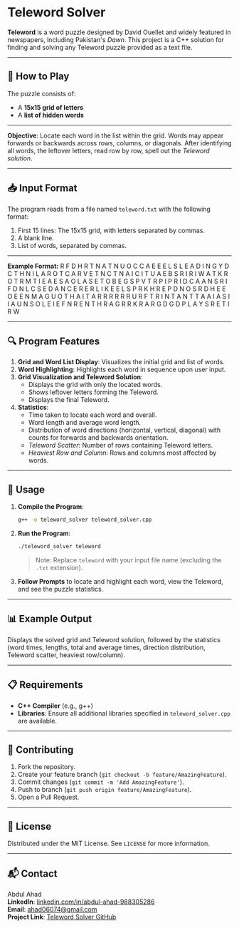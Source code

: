 # Teleword Solver

**Teleword** is a word puzzle designed by David Ouellet and widely featured in newspapers, including Pakistan's *Dawn*. This project is a C++ solution for finding and solving any Teleword puzzle provided as a text file.

---

## 🧩 How to Play

The puzzle consists of:
- A **15x15 grid of letters**
- A **list of hidden words**

---

**Objective**: Locate each word in the list within the grid. Words may appear forwards or backwards across rows, columns, or diagonals. After identifying all words, the leftover letters, read row by row, spell out the *Teleword solution*.

---

## 📥 Input Format

The program reads from a file named `teleword.txt` with the following format:
1. First 15 lines: The 15x15 grid, with letters separated by commas.
2. A blank line.
3. List of words, separated by commas.

---

**Example Format:**
            R F D H R T N A T N U O C C A
            E E E L S L E A D I N G Y D C
            T H N I L A R O T C A R V E T
            N C T N A I C I T U A E B S R
            I R I W A T K R O T R M T I E
            A E S A O L A S E T O B E G S
            P V T R P I P R I D C A A N S
            R I F D N L C S E D A N C E R
            E R L I K E E L S P R K H R E
            P D N O S R D H E E O E E N M
            A G U O T H A I T A R R R R R
            R U R F T R I N T A N T T A A
            I A S I I A U N S O L E I E F
            N R E N T H R A G R R K R A R
            G D G D P L A Y S R E T I R W


---

## 🔍 Program Features

1. **Grid and Word List Display**: Visualizes the initial grid and list of words.
2. **Word Highlighting**: Highlights each word in sequence upon user input.
3. **Grid Visualization and Teleword Solution**:
    - Displays the grid with only the located words.
    - Shows leftover letters forming the Teleword.
    - Displays the final Teleword.
4. **Statistics**:
    - Time taken to locate each word and overall.
    - Word length and average word length.
    - Distribution of word directions (horizontal, vertical, diagonal) with counts for forwards and backwards orientation.
    - *Teleword Scatter*: Number of rows containing Teleword letters.
    - *Heaviest Row and Column*: Rows and columns most affected by words.

---

## 🚀 Usage

1. **Compile the Program**:
    ```sh
    g++ -o teleword_solver teleword_solver.cpp
    ```

2. **Run the Program**:
    ```sh
    ./teleword_solver teleword
    ```
    > Note: Replace `teleword` with your input file name (excluding the `.txt` extension).

3. **Follow Prompts** to locate and highlight each word, view the Teleword, and see the puzzle statistics.

---

## 📊 Example Output

Displays the solved grid and Teleword solution, followed by the statistics (word times, lengths, total and average times, direction distribution, Teleword scatter, heaviest row/column).

---

## 📋 Requirements

- **C++ Compiler** (e.g., g++)
- **Libraries**: Ensure all additional libraries specified in `teleword_solver.cpp` are available.

---

## 🤝 Contributing

1. Fork the repository.
2. Create your feature branch (`git checkout -b feature/AmazingFeature`).
3. Commit changes (`git commit -m 'Add AmazingFeature'`).
4. Push to branch (`git push origin feature/AmazingFeature`).
5. Open a Pull Request.

---

## 📜 License

Distributed under the MIT License. See `LICENSE` for more information.

---

## 📬 Contact

Abdul Ahad  
**LinkedIn**: [linkedin.com/in/abdul-ahad-988305286](https://www.linkedin.com/in/abdul-ahad-988305286/)  
**Email**: [ahad06074@gmail.com](mailto:ahad06074@gmail.com)  
**Project Link**: [Teleword Solver GitHub](https://github.com/AbdulAHAD968/Tele-Word-Game-in-c-/blob/main/main.cpp)  
